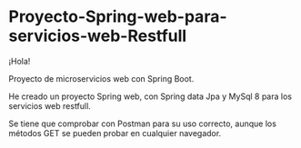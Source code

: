 # Proyecto-Spring-web-para-servicios-web-Restfull

¡Hola! 

Proyecto de microservicios web con Spring Boot.

He creado un proyecto Spring web, con Spring data Jpa y MySql 8 para los servicios web restfull.

Se tiene que comprobar con Postman para su uso correcto, aunque los métodos GET se pueden probar en cualquier navegador.
